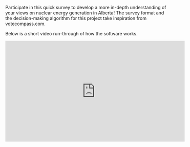 Participate in this quick survey to develop a more in-depth understanding of your views on nuclear energy generation in Alberta!
The survey format and the decision-making algorithm for this project take inspiration from votecompass.com.

Below is a short video run-through of how the software works.

<iframe width="560" height="315" src="https://www.youtube.com/embed/o66yXglveXA" title="YouTube video player" frameborder="0" allow="accelerometer; autoplay; clipboard-write; encrypted-media; gyroscope; picture-in-picture" allowfullscreen></iframe>
